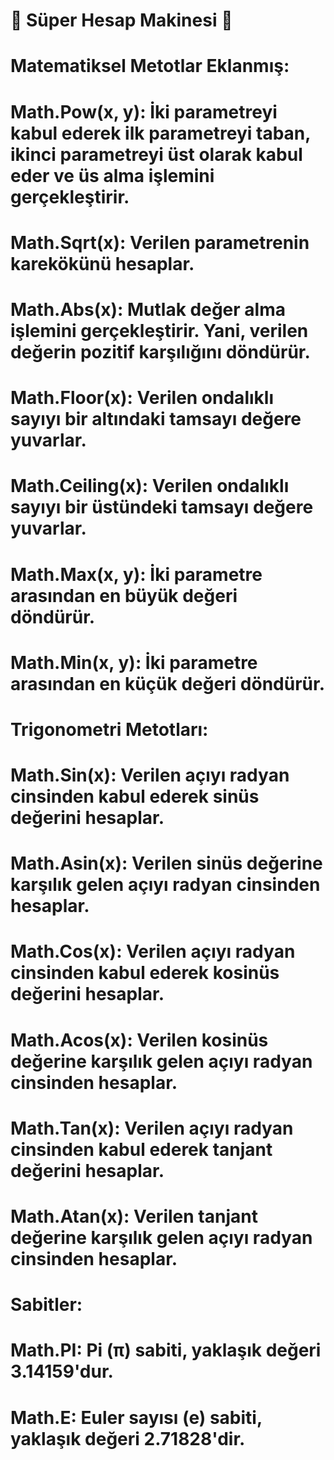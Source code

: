 # 🧮 Süper Hesap Makinesi 🚀

# Matematiksel Metotlar Eklanmış:

# Math.Pow(x, y): İki parametreyi kabul ederek ilk parametreyi taban, ikinci parametreyi üst olarak kabul eder ve üs alma işlemini gerçekleştirir.
# Math.Sqrt(x): Verilen parametrenin karekökünü hesaplar.
# Math.Abs(x): Mutlak değer alma işlemini gerçekleştirir. Yani, verilen değerin pozitif karşılığını döndürür.
# Math.Floor(x): Verilen ondalıklı sayıyı bir altındaki tamsayı değere yuvarlar.
# Math.Ceiling(x): Verilen ondalıklı sayıyı bir üstündeki tamsayı değere yuvarlar.
# Math.Max(x, y): İki parametre arasından en büyük değeri döndürür.
# Math.Min(x, y): İki parametre arasından en küçük değeri döndürür.
# Trigonometri Metotları:

# Math.Sin(x): Verilen açıyı radyan cinsinden kabul ederek sinüs değerini hesaplar.
# Math.Asin(x): Verilen sinüs değerine karşılık gelen açıyı radyan cinsinden hesaplar.
# Math.Cos(x): Verilen açıyı radyan cinsinden kabul ederek kosinüs değerini hesaplar.
# Math.Acos(x): Verilen kosinüs değerine karşılık gelen açıyı radyan cinsinden hesaplar.
# Math.Tan(x): Verilen açıyı radyan cinsinden kabul ederek tanjant değerini hesaplar.
# Math.Atan(x): Verilen tanjant değerine karşılık gelen açıyı radyan cinsinden hesaplar.
# Sabitler:

# Math.PI: Pi (π) sabiti, yaklaşık değeri 3.14159'dur.
# Math.E: Euler sayısı (e) sabiti, yaklaşık değeri 2.71828'dir.





